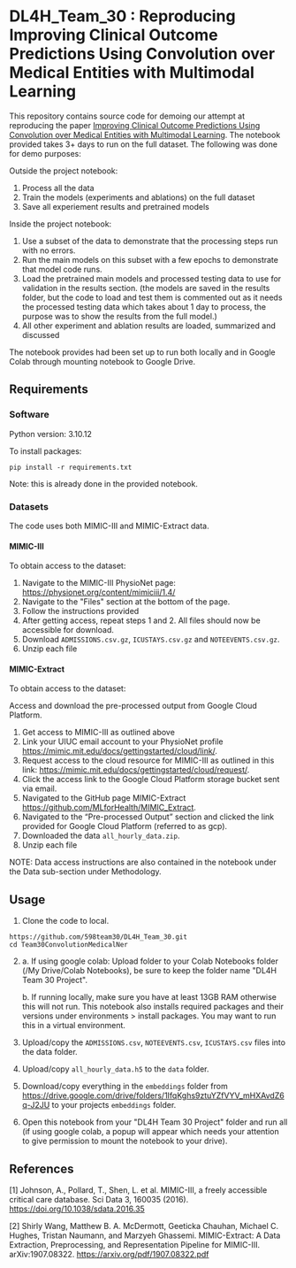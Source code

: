 # DL4H_Team_30 : Reproducing Improving Clinical Outcome Predictions Using Convolution over Medical Entities with Multimodal Learning

This repository contains source code for demoing our attempt at reproducing the paper [Improving Clinical Outcome Predictions Using Convolution over Medical Entities with Multimodal Learning](https://doi.org/10.1016/j.artmed.2021.102112). The notebook provided takes 3+ days to run on the full dataset. The following was done for demo purposes:

Outside the project notebook:
1. Process all the data
2. Train the models (experiments and ablations) on the full dataset
3. Save all experiement results and pretrained models

Inside the project notebook:
1. Use a subset of the data to demonstrate that the processing steps run with no errors.
2. Run the main models on this subset with a few epochs to demonstrate that model code runs.
3. Load the pretrained main models and processed testing data to use for validation in the results section. (the models are saved in the results folder, but the code to load and test them is commented out as it needs the processed testing data which takes about 1 day to process, the purpose was to show the results from the full model.)
4. All other experiment and ablation results are loaded, summarized and discussed

The notebook provides had been set up to run both locally and in Google Colab through mounting notebook to Google Drive.

## Requirements

### Software

Python version: 3.10.12

To install packages: 
```setup
pip install -r requirements.txt
```
Note: this is already done in the provided notebook.

### Datasets

The code uses both MIMIC-III and MIMIC-Extract data.

####  MIMIC-III
To obtain access to the dataset:

1. Navigate to the MIMIC-III PhysioNet page: https://physionet.org/content/mimiciii/1.4/
2. Navigate to the "Files" section at the bottom of the page.
3. Follow the instructions provided
4. After getting access, repeat steps 1 and 2. All files should now be accessible for download.
5. Download `ADMISSIONS.csv.gz`, `ICUSTAYS.csv.gz` and `NOTEEVENTS.csv.gz`.
6. Unzip each file

####  MIMIC-Extract
To obtain access to the dataset:

Access and download the pre-processed output from Google Cloud Platform.
1. Get access to MIMIC-III as outlined above
2. Link your UIUC email account to your PhysioNet profile https://mimic.mit.edu/docs/gettingstarted/cloud/link/.
2. Request access to the cloud resource for MIMIC-III as outlined in this link: https://mimic.mit.edu/docs/gettingstarted/cloud/request/.
3. Click the access link to the Google Cloud Platform storage bucket sent via email.
4. Navigated to the GitHub page MIMIC-Extract https://github.com/MLforHealth/MIMIC_Extract.
5. Navigated to the “Pre-processed Output” section and clicked the link provided for Google Cloud Platform (referred to as gcp).
6. Downloaded the data `all_hourly_data.zip`.
7. Unzip each file

NOTE: Data access instructions are also contained in the notebook under the Data sub-section under Methodology.

## Usage

1. Clone the code to local.   
```
https://github.com/598team30/DL4H_Team_30.git
cd Team30ConvolutionMedicalNer
```
2. a. If using google colab: Upload folder to your Colab Notebooks folder (/My Drive/Colab Notebooks), be sure to keep the folder name "DL4H Team 30 Project".

   b. If running locally, make sure you have at least 13GB RAM otherwise this will not run. This notebook also installs required packages and their versions under environments > install packages. You may want to run this in a virtual environment.
   
3. Upload/copy the `ADMISSIONS.csv`, `NOTEEVENTS.csv`, `ICUSTAYS.csv` files into the data folder.
   
4. Upload/copy `all_hourly_data.h5` to the `data` folder.

5. Download/copy everything in the `embeddings` folder from https://drive.google.com/drive/folders/1IfqKghs9ztuYZfVYV_mHXAvdZ6q-J2JU to your projects `embeddings` folder.
 
6. Open this notebook from your "DL4H Team 30 Project" folder and run all (if using google colab, a popup will appear which needs your attention to give permission to mount the notebook to your drive).

## References

[1] Johnson, A., Pollard, T., Shen, L. et al. MIMIC-III, a freely accessible critical care database. Sci Data 3, 160035 (2016). https://doi.org/10.1038/sdata.2016.35

[2] Shirly Wang, Matthew B. A. McDermott, Geeticka Chauhan, Michael C. Hughes, Tristan Naumann, and Marzyeh Ghassemi. MIMIC-Extract: A Data Extraction, Preprocessing, and Representation Pipeline for MIMIC-III. arXiv:1907.08322. https://arxiv.org/pdf/1907.08322.pdf

